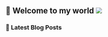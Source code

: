 ## 📌 Welcome to my world  ![](https://komarev.com/ghpvc/?username=LawyerLu&color=40c463)



### 📰 Latest Blog Posts

